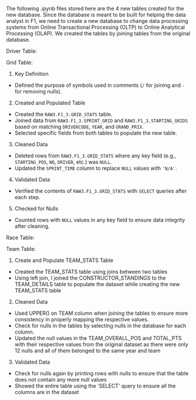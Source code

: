 The following .ipynb files stored here are the 4 new tables created for the new database. Since the database is meant to be built for helping the data analyst in F1, we need to create a new database to change data processing systems from Online Transactional Processing (OLTP) to Online Analytical Processing (OLAP). We created the tables by joining tables from the original database.

Driver Table:

Grid Table:
1. Key Definition
  - Defined the purpose of symbols used in comments (`/` for joining and `-` for removing nulls).
2. Created and Populated Table
  - Created the `RAW3.F1_3.GRID_STATS` table.  
  - Joined data from `RAW3.F1_3.SPRINT_GRID` and `RAW3.F1_3.STARTING_GRIDS` based on matching `DRIVERCODE`, `YEAR`, and `GRAND_PRIX`.  
  - Selected specific fields from both tables to populate the new table.
3. Cleaned Data
  - Deleted rows from `RAW3.F1_3.GRID_STATS` where any key field (e.g., `STARTING_POS`, `NO`, `DRIVER`, etc.) was `NULL`.
  - Updated the `SPRINT_TIME` column to replace `NULL` values with `'N/A'`.
4. Validated Data
  - Verified the contents of `RAW3.F1_3.GRID_STATS` with `SELECT` queries after each step.
5. Checked for Nulls
  - Counted rows with `NULL` values in any key field to ensure data integrity after cleaning.

Race Table:

Team Table:
1. Create and Populate TEAM_STATS Table
  - Created the TEAM_STATS table using joins between two tables
  - Using left join, I joined the CONSTRUCTOR_STANDINGS to the TEAM_DETAILS table to populate the dataset while creating the new TEAM_STATS table
2. Cleaned Data
  - Used UPPER() on TEAM column when joining the tables to ensure more consistency in properly mapping the respective values.
  - Check for nulls in the tables by selecting nulls in the database for each column.
  - Updated the null values in the TEAM_OVERALL_POS and TOTAL_PTS with their respective values from the original dataset as there were only 12 nulls and all of them belonged to the same year and team
3. Validated Data
  - Check for nulls again by printing rows with nulls to ensure that the table does not contain any more null values
  - Showed the entire table using the 'SELECT' query to ensure all the  columns are in the dataset
